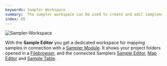 ```yaml
---
keywords: Sampler Workspace
summary:  The sampler workspace can be used to create and edit samplemaps.
index: 05
---
```


![Sampler-Workspace](images/custom/sampler-workspace.png)

With the **Sample Editor** you get a dedicated workspace for mapping samples in connection with a [Sampler Module](/hise-modules/sound-generators/list/streamingsampler). It shows your project folders opened in a [Filebrowser](/ui-components/floating-tiles/hise/filebrowser), and the connected Samplers [Sample Editor](/working-with-hise/workspaces/sampler-workspace/sample-editor), [Map Editor](/working-with-hise/workspaces/sampler-workspace/sample-map-editor) and [Sample Table](/working-with-hise/workspaces/sampler-workspace/sample-table). 
